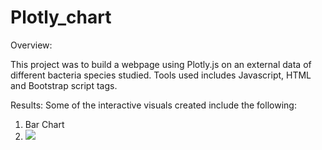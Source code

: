# Plotly_chart

Overview:

This project was to build a webpage using Plotly.js on an external data of different bacteria species studied. Tools used includes Javascript, HTML and Bootstrap script tags.

Results:
Some of the interactive visuals created include the following:
  1. Bar Chart
  2. ![]("images/bar.png")
